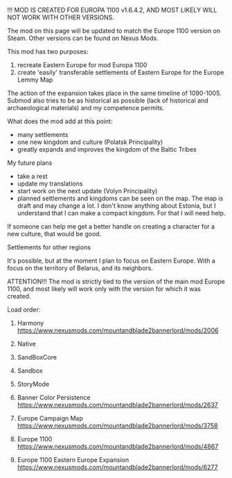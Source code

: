 
!!! MOD IS CREATED FOR EUROPA 1100 v1.6.4.2, AND MOST LIKELY WILL NOT WORK WITH OTHER VERSIONS.

The mod on this page will be updated to match the Europe 1100 version on Steam. Other versions can be found on Nexus Mods.

This mod has two purposes:

1. recreate Eastern Europe for mod Europa 1100
2. create 'easily' transferable settlements of Eastern Europe for the Europe Lemmy Map

The action of the expansion takes place in the same timeline of 1090-1005. Submod also tries to be as historical as possible (lack of historical and archaeological materials) and my competence permits.

What does the mod add at this point:

- many settlements
- one new kingdom and culture (Polatsk Principality)
- greatly expands and improves the kingdom of the Baltic Tribes

My future plans

- take a rest
- update my translations
- start work on the next update (Volyn Principality)
- planned settlements and kingdoms can be seen on the map. The map is draft and may change a lot. I don't know anything about Estonia, but I understand that I can make a compact kingdom. For that I will need help.

If someone can help me get a better handle on creating a character for a new culture, that would be good.

Settlements for other regions

It's possible, but at the moment I plan to focus on Eastern Europe. With a focus on the territory of Belarus, and its neighbors.

ATTENTION!!! The mod is strictly tied to the version of the main mod Europe 1100, and most likely will work only with the version for which it was created.

Load order:

1. Harmony https://www.nexusmods.com/mountandblade2bannerlord/mods/2006

2. Native
3. SandBoxCore
4. Sandbox
5. StoryMode

6. Banner Color Persistence https://www.nexusmods.com/mountandblade2bannerlord/mods/2637
7. Europe Campaign Map https://www.nexusmods.com/mountandblade2bannerlord/mods/3758
8. Europe 1100 https://www.nexusmods.com/mountandblade2bannerlord/mods/4867

9. Europe 1100 Eastern Europe Expansion https://www.nexusmods.com/mountandblade2bannerlord/mods/6277
